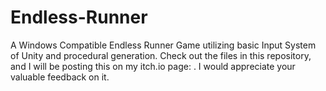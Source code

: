 # Endless-Runner
A Windows Compatible Endless Runner Game utilizing basic Input System of Unity and procedural generation. Check out the files in this repository, and I will be posting this on my itch.io page: . I would appreciate your valuable feedback on it.
